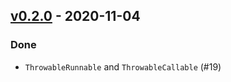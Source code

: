 ## [v0.2.0](https://github.com/Kevin-Lee/test0ster1/issues?q=is%3Aissue+milestone%3A%22after+0.1.0%22+is%3Aclosed) - 2020-11-04

### Done
* `ThrowableRunnable` and `ThrowableCallable` (#19)
